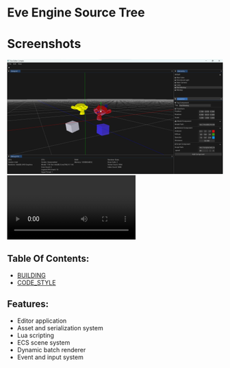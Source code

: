 # Eve Engine Source Tree

# Screenshots

![Editor](.github/editor_base.png)
![Scripting](.github/scripting.mp4)

## Table Of Contents:
  - [BUILDING](docs/BUILDING.md)
  - [CODE_STYLE](docs/CODE_STYLE.md)

## Features:
- Editor application
- Asset and serialization system
- Lua scripting
- ECS scene system
- Dynamic batch renderer
- Event and input system
